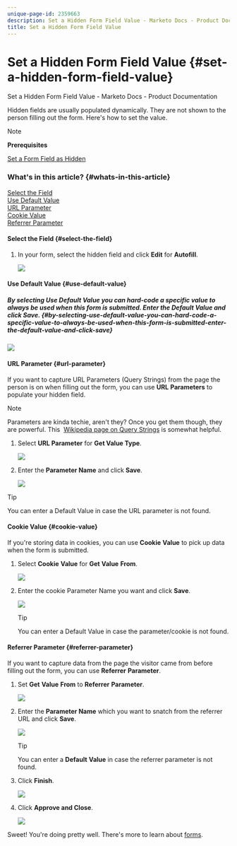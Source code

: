 ```yaml
---
unique-page-id: 2359663
description: Set a Hidden Form Field Value - Marketo Docs - Product Documentation
title: Set a Hidden Form Field Value
---
```


# Set a Hidden Form Field Value {#set-a-hidden-form-field-value}

Set a Hidden Form Field Value - Marketo Docs - Product Documentation

Hidden fields are usually populated dynamically. They are not shown to the person filling out the form. Here's how to set the value.

>[!NOTE]
>
>**Prerequisites**
>
>[Set a Form Field as Hidden](set-a-form-field-as-hidden.md)

### What's in this article? {#whats-in-this-article}

[Select the Field](#select-the-field)  
[Use Default Value](#use-default-value)  
[URL Parameter](#url-parameter)  
[Cookie Value](#cookie-value)  
[Referrer Parameter](#referrer-parameter)

#### Select the Field {#select-the-field}

1. In your form, select the hidden field and click **Edit** for **Autofill**.

   ![](assets/autofill.png)

#### Use Default Value {#use-default-value}

##### By selecting Use Default Value you can hard-code a specific value to always be used when this form is submitted. Enter the Default Value and click Save. {#by-selecting-use-default-value-you-can-hard-code-a-specific-value-to-always-be-used-when-this-form-is-submitted-enter-the-default-value-and-click-save}

![](assets/image2014-9-15-13-3a5-3a27.png)

#### URL Parameter {#url-parameter}

If you want to capture URL Parameters (Query Strings) from the page the person is on when filling out the form, you can use **URL** **Parameters** to populate your hidden field.

>[!NOTE]
>
>Parameters are kinda techie, aren't they? Once you get them though, they are powerful. This&nbsp; [Wikipedia page on Query Strings](http://en.wikipedia.org/wiki/Query_string)&nbsp;is somewhat helpful.

1. Select **URL Parameter** for **Get Value Type**.

   ![](assets/image2014-9-15-13-3a6-3a48.png)

1. Enter the **Parameter Name** and click **Save**.

   ![](assets/image2014-9-15-13-3a7-3a35.png)

>[!TIP]
>
>You can enter a&nbsp;Default Value&nbsp;in case the URL parameter is not found.

#### Cookie Value {#cookie-value}

If you're storing data in cookies, you can use **Cookie** **Value** to pick up data when the form is submitted.

1. Select **Cookie** **Value** for **Get** **Value** **From**.

   ![](assets/image2014-9-15-13-3a8-3a21.png)

1. Enter the cookie Parameter Name you want and click **Save**.

   ![](assets/image2014-9-15-13-3a8-3a43.png)

   >[!TIP]
   >
   >You can enter a&nbsp;Default Value&nbsp;in case the parameter/cookie is not found.

#### Referrer Parameter {#referrer-parameter}

If you want to capture data from the page the visitor came from before filling out the form, you can use **Referrer** **Parameter**.

1. Set **Get** **Value** **From** to **Referrer** **Parameter**.

   ![](assets/image2014-9-15-13-3a9-3a31.png)

1. Enter the **Parameter Name** which you want to snatch from the referrer URL and click **Save**.

   ![](assets/image2014-9-15-13-3a9-3a56.png)

   >[!TIP]
   >
   >You can enter a **Default** **Value** in case the referrer parameter is not found.

1. Click **Finish**.

   ![](assets/image2014-9-15-13-3a10-3a26.png)

1. Click **Approve and Close**.

   ![](assets/image2014-9-15-13-3a10-3a43.png)

Sweet! You're doing pretty well. There's more to learn about [forms](../../../../product-docs/demand-generation/forms.md).
